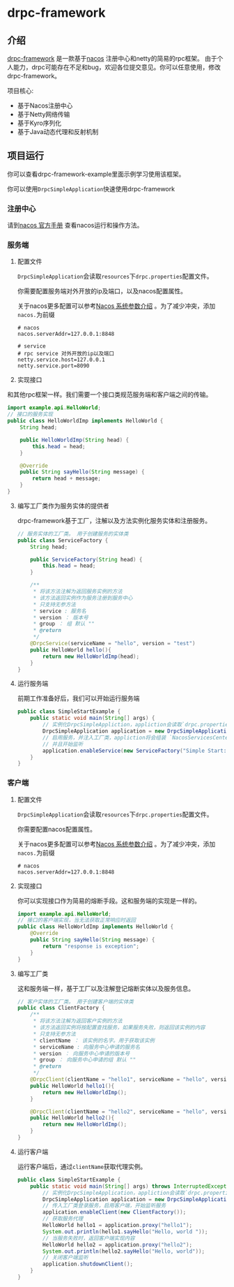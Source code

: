 # drpc-framework
## 介绍
[drpc-framework](https://github.com/yHaoo0/drpc-framework) 是一款基于[nacos](https://nacos.io/) 注册中心和netty的简易的rpc框架。
由于个人能力，drpc可能存在不足和bug，欢迎各位提交意见。你可以任意使用，修改drpc-framework。

项目核心:

* 基于Nacos注册中心 
* 基于Netty网络传输
* 基于Kyro序列化
* 基于Java动态代理和反射机制

## 项目运行
你可以查看drpc-framework-example里面示例学习使用该框架。

你可以使用`DrpcSimpleApplication`快速使用drpc-framework

### 注册中心
请到[nacos 官方手册](https://nacos.io/zh-cn/docs/quick-start.html) 查看nacos运行和操作方法。

### 服务端
1. 配置文件

   `DrpcSimpleApplication`会读取`resources`下`drpc.properties`配置文件。

   你需要配置服务端对外开放的ip及端口，以及nacos配置属性。

   关于nacos更多配置可以参考[Nacos 系统参数介绍](https://nacos.io/zh-cn/docs/system-configurations.html) 。为了减少冲突，添加`nacos.`为前缀

   ```properties
   # nacos
   nacos.serverAddr=127.0.0.1:8848
   
   # service
   # rpc service 对外开放的ip以及端口
   netty.service.host=127.0.0.1
   netty.service.port=8090
   ```

2. 实现接口

  和其他rpc框架一样。我们需要一个接口类规范服务端和客户端之间的传输。

  ```java
  import example.api.HelloWorld;
  // 接口的服务实现
  public class HelloWorldImp implements HelloWorld {
      String head;
  
      public HelloWorldImp(String head) {
          this.head = head;
      }
  
      @Override
      public String sayHello(String message) {
          return head + message;
      }
  }
  ```

3. 编写工厂类作为服务实体的提供者

   drpc-framework基于工厂，注解以及方法实例化服务实体和注册服务。

   ```java
   // 服务实体的工厂类。 用于创建服务的实体类
   public class ServiceFactory {
       String head;
   
       public ServiceFactory(String head) {
           this.head = head;
       }
   
       /**
        * 将该方法注解为返回服务实例的方法
        * 该方法返回实例作为服务注册到服务中心
        * 只支持无参方法
        * service : 服务名
        * version ： 版本号
        * group ： 组 默认 ""
        * @return
        */
       @DrpcService(serviceName = "hello", version = "test")
       public HelloWorld hello(){
           return new HelloWorldImp(head);
       }
   }
   ```
   
4. 运行服务端

	前期工作准备好后，我们可以开始运行服务端
	
	```java
	public class SimpleStartExample {
	    public static void main(String[] args) {
	        // 实例化DrpcSimpleAppliction，appliction会读取`drpc.properties`文件，并创建服务中心
	        DrpcSimpleApplication application = new DrpcSimpleApplication();
	        // 启用服务，并注入工厂类，appliction将会组装 `NacosServicesCenter` 以及 `NettyServerApplication`
	        // 并且开始监听
	        application.enableService(new ServiceFactory("Simple Start: "));
	    }
	}
	```

### 客户端

1. 配置文件

   `DrpcSimpleApplication`会读取`resources`下`drpc.properties`配置文件。

   你需要配置nacos配置属性。

   关于nacos更多配置可以参考[Nacos 系统参数介绍](https://nacos.io/zh-cn/docs/system-configurations.html) 。为了减少冲突，添加`nacos.`为前缀

   ```properties
   # nacos
   nacos.serverAddr=127.0.0.1:8848
   ```

2. 实现接口

   你可以实现接口作为简易的熔断手段。这和服务端的实现是一样的。

   ```java
   import example.api.HelloWorld;
   // 接口的客户端实现，当无法获取正常响应时返回
   public class HelloWorldImp implements HelloWorld {
       @Override
       public String sayHello(String message) {
           return "response is exception";
       }
   }
   ```

3. 编写工厂类

   这和服务端一样，基于工厂以及注解登记熔断实体以及服务信息。

   ```java
   // 客户实体的工厂类。 用于创建客户端的实体类
   public class ClientFactory {
       /**
        * 将该方法注解为返回客户实例的方法
        * 该方法返回实例将按配置查找服务，如果服务失败，则返回该实例的内容
        * 只支持无参方法
        * clientName ： 该实例的名字。用于获取该实例
        * serviceName : 向服务中心申请的服务名
        * version ： 向服务中心申请的版本号
        * group ： 向服务中心申请的组 默认 ""
        * @return
        */
       @DrpcClient(clientName = "hello1", serviceName = "hello", version = "test")
       public HelloWorld hello1(){
           return new HelloWorldImp();
       }
   
       @DrpcClient(clientName = "hello2", serviceName = "hello", version = "not_found")
       public HelloWorld hello2(){
           return new HelloWorldImp();
       }
   }
   ```

4. 运行客户端

   运行客户端后，通过`clientName`获取代理实例。

   ```java
   public class SimpleStartExample {
       public static void main(String[] args) throws InterruptedException {
           // 实例化DrpcSimpleApplication，appliction会读取`drpc.properties`文件，并创建服务中心
           DrpcSimpleApplication application = new DrpcSimpleApplication();
           // 传入工厂类登录服务，启用客户端，开始监听服务
           application.enableClient(new ClientFactory());
           // 获取服务代理
           HelloWorld hello1 = application.proxy("hello1");
           System.out.println(hello1.sayHello("Hello, world "));
           // 当服务失败时，返回客户端实现内容
           HelloWorld hello2 = application.proxy("hello2");
           System.out.println(hello2.sayHello("Hello, world"));
           // 关闭客户端监听
           application.shutdownClient();
       }
   }
   ```